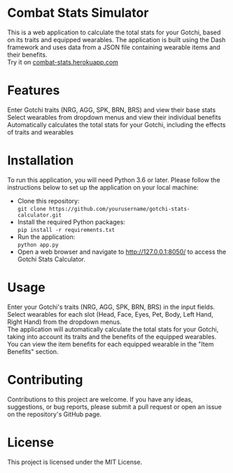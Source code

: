 # Combat Stats Simulator
This is a web application to calculate the total stats for your Gotchi, based on its traits and equipped wearables. The application is built using the Dash framework and uses data from a JSON file containing wearable items and their benefits.  
Try it on [combat-stats.herokuapp.com](combat-stats.herokuapp.com)

# Features
Enter Gotchi traits (NRG, AGG, SPK, BRN, BRS) and view their base stats  
Select wearables from dropdown menus and view their individual benefits  
Automatically calculates the total stats for your Gotchi, including the effects of traits and wearables  

# Installation
To run this application, you will need Python 3.6 or later. Please follow the instructions below to set up the application on your local machine:

* Clone this repository:  
`git clone https://github.com/yourusername/gotchi-stats-calculator.git`  
* Install the required Python packages:  
`pip install -r requirements.txt`  
* Run the application:  
`python app.py`  
* Open a web browser and navigate to http://127.0.0.1:8050/ to access the Gotchi Stats Calculator.  

# Usage
Enter your Gotchi's traits (NRG, AGG, SPK, BRN, BRS) in the input fields.  
Select wearables for each slot (Head, Face, Eyes, Pet, Body, Left Hand, Right Hand) from the dropdown menus.  
The application will automatically calculate the total stats for your Gotchi, taking into account its traits and the benefits of the equipped wearables.  
You can view the item benefits for each equipped wearable in the "Item Benefits" section.  

# Contributing
Contributions to this project are welcome. If you have any ideas, suggestions, or bug reports, please submit a pull request or open an issue on the repository's GitHub page.  

# License
This project is licensed under the MIT License.
